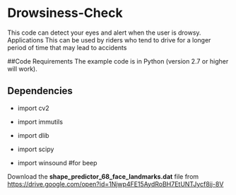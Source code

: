 # Drowsiness-Check
This code can detect your eyes and alert when the user is drowsy.
Applications
This can be used by riders who tend to drive for a longer period of time that may lead to accidents

##Code Requirements
The example code is in Python (version 2.7 or higher will work).

## Dependencies
* import cv2 

* import immutils

* import dlib

* import scipy

* import winsound #for beep

Download the **shape_predictor_68_face_landmarks.dat** file from https://drive.google.com/open?id=1Njwp4FE15AydRoBH7EtUNTJycf8jj-8V

